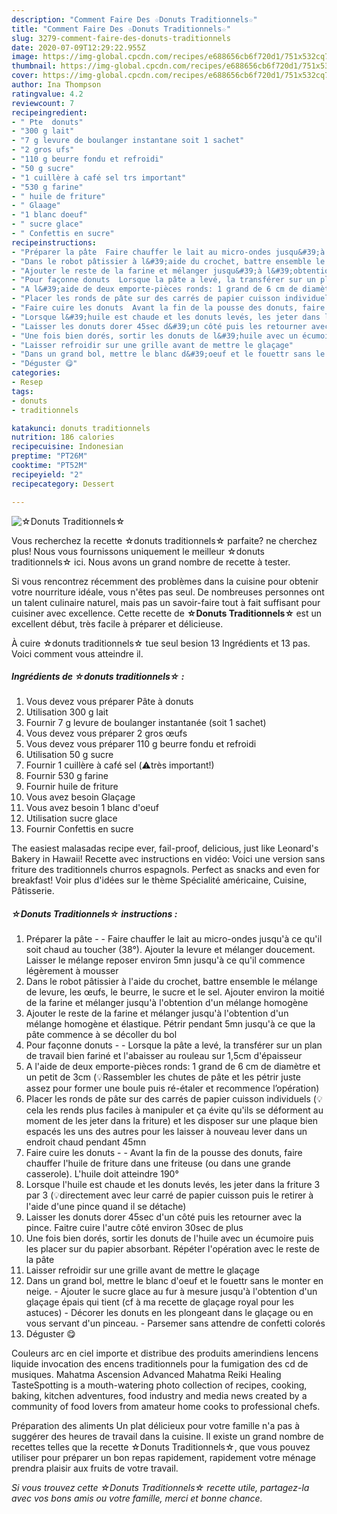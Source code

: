 ```yaml
---
description: "Comment Faire Des ☆Donuts Traditionnels☆"
title: "Comment Faire Des ☆Donuts Traditionnels☆"
slug: 3279-comment-faire-des-donuts-traditionnels
date: 2020-07-09T12:29:22.955Z
image: https://img-global.cpcdn.com/recipes/e688656cb6f720d1/751x532cq70/☆donuts-traditionnels☆-photo-principale-de-la-recette.jpg
thumbnail: https://img-global.cpcdn.com/recipes/e688656cb6f720d1/751x532cq70/☆donuts-traditionnels☆-photo-principale-de-la-recette.jpg
cover: https://img-global.cpcdn.com/recipes/e688656cb6f720d1/751x532cq70/☆donuts-traditionnels☆-photo-principale-de-la-recette.jpg
author: Ina Thompson
ratingvalue: 4.2
reviewcount: 7
recipeingredient:
- " Pte  donuts"
- "300 g lait"
- "7 g levure de boulanger instantane soit 1 sachet"
- "2 gros ufs"
- "110 g beurre fondu et refroidi"
- "50 g sucre"
- "1 cuillère à café sel trs important"
- "530 g farine"
- " huile de friture"
- " Glaage"
- "1 blanc doeuf"
- " sucre glace"
- " Confettis en sucre"
recipeinstructions:
- "Préparer la pâte  Faire chauffer le lait au micro-ondes jusqu&#39;à ce qu&#39;il soit chaud au toucher (38°). Ajouter la levure et mélanger doucement. Laisser le mélange reposer environ 5mn jusqu&#39;à ce qu&#39;il commence légèrement à mousser"
- "Dans le robot pâtissier à l&#39;aide du crochet, battre ensemble le mélange de levure, les œufs, le beurre, le sucre et le sel. Ajouter environ la moitié de la farine et mélanger jusqu&#39;à l&#39;obtention d&#39;un mélange homogène"
- "Ajouter le reste de la farine et mélanger jusqu&#39;à l&#39;obtention d&#39;un mélange homogène et élastique. Pétrir pendant 5mn jusqu&#39;à ce que la pâte commence à se décoller du bol"
- "Pour façonne donuts  Lorsque la pâte a levé, la transférer sur un plan de travail bien fariné et l&#39;abaisser au rouleau sur 1,5cm d&#39;épaisseur"
- "A l&#39;aide de deux emporte-pièces ronds: 1 grand de 6 cm de diamètre et un petit de 3cm (💡Rassembler les chutes de pâte et les pétrir juste assez pour former une boule puis ré-étaler et recommence l’opération)"
- "Placer les ronds de pâte sur des carrés de papier cuisson individuels (💡cela les rends plus faciles à manipuler et ça évite qu&#39;ils se déforment au moment de les jeter dans la friture) et les disposer sur une plaque bien espacés les uns des autres pour les laisser à nouveau lever dans un endroit chaud pendant 45mn"
- "Faire cuire les donuts  Avant la fin de la pousse des donuts, faire chauffer l&#39;huile de friture dans une friteuse (ou dans une grande casserole). L&#39;huile doit atteindre 190°"
- "Lorsque l&#39;huile est chaude et les donuts levés, les jeter dans la friture 3 par 3 (💡directement avec leur carré de papier cuisson puis le retirer à l&#39;aide d&#39;une pince quand il se détache)"
- "Laisser les donuts dorer 45sec d&#39;un côté puis les retourner avec la pince. Faitre cuire l&#39;autre côté environ 30sec de plus"
- "Une fois bien dorés, sortir les donuts de l&#39;huile avec un écumoire puis les placer sur du papier absorbant. Répéter l&#39;opération avec le reste de la pâte"
- "Laisser refroidir sur une grille avant de mettre le glaçage"
- "Dans un grand bol, mettre le blanc d&#39;oeuf et le fouettr sans le monter en neige. Ajouter le sucre glace au fur à mesure jusqu&#39;à l&#39;obtention d&#39;un glaçage épais qui tient (cf à ma recette de glaçage royal pour les astuces) Décorer les donuts en les plongeant dans le glaçage ou en vous servant d&#39;un pinceau. Parsemer sans attendre de confetti colorés"
- "Déguster 😋"
categories:
- Resep
tags:
- donuts
- traditionnels

katakunci: donuts traditionnels 
nutrition: 186 calories
recipecuisine: Indonesian
preptime: "PT26M"
cooktime: "PT52M"
recipeyield: "2"
recipecategory: Dessert

---
```



![☆Donuts Traditionnels☆](https://img-global.cpcdn.com/recipes/e688656cb6f720d1/751x532cq70/☆donuts-traditionnels☆-photo-principale-de-la-recette.jpg)

Vous recherchez la recette ☆donuts traditionnels☆ parfaite? ne cherchez plus! Nous vous fournissons uniquement le meilleur ☆donuts traditionnels☆ ici. Nous avons un grand nombre de recette à tester.

Si vous rencontrez récemment des problèmes dans la cuisine pour obtenir votre nourriture idéale, vous n'êtes pas seul. De nombreuses personnes ont un talent culinaire naturel, mais pas un savoir-faire tout à fait suffisant pour cuisiner avec excellence. Cette recette de <strong> ☆Donuts Traditionnels☆ </strong> est un excellent début, très facile à préparer et délicieuse.

<!--inarticleads1-->

À cuire ☆donuts traditionnels☆ tue seul besion 13 Ingrédients et 13 pas. Voici comment vous atteindre il.

##### Ingrédients de ☆donuts traditionnels☆ :

1. Vous devez vous préparer  Pâte à donuts
1. Utilisation 300 g lait
1. Fournir 7 g levure de boulanger instantanée (soit 1 sachet)
1. Vous devez vous préparer 2 gros œufs
1. Vous devez vous préparer 110 g beurre fondu et refroidi
1. Utilisation 50 g sucre
1. Fournir 1 cuillère à café sel (⚠️très important!)
1. Fournir 530 g farine
1. Fournir  huile de friture
1. Vous avez besoin  Glaçage
1. Vous avez besoin 1 blanc d&#39;oeuf
1. Utilisation  sucre glace
1. Fournir  Confettis en sucre


The easiest malasadas recipe ever, fail-proof, delicious, just like Leonard&#39;s Bakery in Hawaii! Recette avec instructions en vidéo: Voici une version sans friture des traditionnels churros espagnols. Perfect as snacks and even for breakfast! Voir plus d&#39;idées sur le thème Spécialité américaine, Cuisine, Pâtisserie. 

<!--inarticleads2-->

##### ☆Donuts Traditionnels☆ instructions :

1. Préparer la pâte -  - Faire chauffer le lait au micro-ondes jusqu&#39;à ce qu&#39;il soit chaud au toucher (38°). Ajouter la levure et mélanger doucement. Laisser le mélange reposer environ 5mn jusqu&#39;à ce qu&#39;il commence légèrement à mousser
1. Dans le robot pâtissier à l&#39;aide du crochet, battre ensemble le mélange de levure, les œufs, le beurre, le sucre et le sel. Ajouter environ la moitié de la farine et mélanger jusqu&#39;à l&#39;obtention d&#39;un mélange homogène
1. Ajouter le reste de la farine et mélanger jusqu&#39;à l&#39;obtention d&#39;un mélange homogène et élastique. Pétrir pendant 5mn jusqu&#39;à ce que la pâte commence à se décoller du bol
1. Pour façonne donuts -  - Lorsque la pâte a levé, la transférer sur un plan de travail bien fariné et l&#39;abaisser au rouleau sur 1,5cm d&#39;épaisseur
1. A l&#39;aide de deux emporte-pièces ronds: 1 grand de 6 cm de diamètre et un petit de 3cm (💡Rassembler les chutes de pâte et les pétrir juste assez pour former une boule puis ré-étaler et recommence l’opération)
1. Placer les ronds de pâte sur des carrés de papier cuisson individuels (💡cela les rends plus faciles à manipuler et ça évite qu&#39;ils se déforment au moment de les jeter dans la friture) et les disposer sur une plaque bien espacés les uns des autres pour les laisser à nouveau lever dans un endroit chaud pendant 45mn
1. Faire cuire les donuts -  - Avant la fin de la pousse des donuts, faire chauffer l&#39;huile de friture dans une friteuse (ou dans une grande casserole). L&#39;huile doit atteindre 190°
1. Lorsque l&#39;huile est chaude et les donuts levés, les jeter dans la friture 3 par 3 (💡directement avec leur carré de papier cuisson puis le retirer à l&#39;aide d&#39;une pince quand il se détache)
1. Laisser les donuts dorer 45sec d&#39;un côté puis les retourner avec la pince. Faitre cuire l&#39;autre côté environ 30sec de plus
1. Une fois bien dorés, sortir les donuts de l&#39;huile avec un écumoire puis les placer sur du papier absorbant. Répéter l&#39;opération avec le reste de la pâte
1. Laisser refroidir sur une grille avant de mettre le glaçage
1. Dans un grand bol, mettre le blanc d&#39;oeuf et le fouettr sans le monter en neige. - Ajouter le sucre glace au fur à mesure jusqu&#39;à l&#39;obtention d&#39;un glaçage épais qui tient (cf à ma recette de glaçage royal pour les astuces) - Décorer les donuts en les plongeant dans le glaçage ou en vous servant d&#39;un pinceau. - Parsemer sans attendre de confetti colorés
1. Déguster 😋


Couleurs arc en ciel importe et distribue des produits amerindiens lencens liquide invocation des encens traditionnels pour la fumigation des cd de musiques. Mahatma Ascension Advanced Mahatma Reiki Healing TasteSpotting is a mouth-watering photo collection of recipes, cooking, baking, kitchen adventures, food industry and media news created by a community of food lovers from amateur home cooks to professional chefs. 

<!--inarticleads1-->

<p>
Préparation des aliments Un plat délicieux pour votre famille n'a pas à suggérer des heures de travail dans la cuisine. Il existe un grand nombre de recettes telles que la recette ☆Donuts Traditionnels☆, que vous pouvez utiliser pour préparer un bon repas rapidement, rapidement votre ménage prendra plaisir aux fruits de votre travail.
</p>

<p>
<i>Si vous trouvez cette ☆Donuts Traditionnels☆ recette utile, partagez-la avec vos bons amis ou votre famille, merci et bonne chance.</i>
</p>
